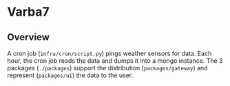 # Varba7

## Overview

A cron job (`infra/cron/script.py`) pings weather sensors for data. Each hour, the cron job reads the data and dumps it into a mongo instance. The 3 packages (`./packages`) support the distribution (`packages/gateway`) and represent (`packages/ui`) the data to the user.
